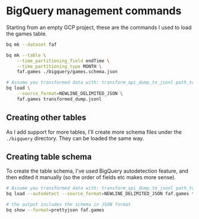 # BigQuery management commands

Starting from an empty GCP project, these are the commands I used to load the games table.

```bash
bq mk --dataset faf

bq mk --table \
    --time_partitioning_field endTime \
    --time_partitioning_type MONTH \
    faf.games ./bigquery/games.schema.json

# Assume you transformed data with: transform_api_dump_to_jsonl path_to_raw_api_dump.json transformed_dump.jsonl
bq load \
    --source_format=NEWLINE_DELIMITED_JSON \
    faf.games transformed_dump.jsonl
```

## Creating other tables

As I add support for more tables, I'll create more schema files under the `./bigquery` directory. They can be loaded the same way.

## Creating table schema

To create the table schema, I've used BigQuery autodetection feature, and then edited it manually (so the order of fields etc makes more sense).

```bash
# Assume you transformed data with: transform_api_dump_to_jsonl path_to_raw_api_dump.json transformed_dump.jsonl
bq load --autodetect --source_format=NEWLINE_DELIMITED_JSON faf.games transformed_dump.jsonl

# the output includes the schema in JSON format
bq show --format=prettyjson faf.games
```
